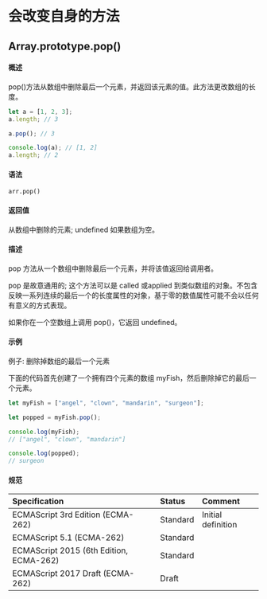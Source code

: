 # 会改变自身的方法





## Array.prototype.pop()

#### 概述

pop()方法从数组中删除最后一个元素，并返回该元素的值。此方法更改数组的长度。

```javascript
let a = [1, 2, 3];
a.length; // 3

a.pop(); // 3

console.log(a); // [1, 2]
a.length; // 2
```

#### 语法
`arr.pop()`

#### 返回值
从数组中删除的元素; undefined 如果数组为空。

#### 描述
pop 方法从一个数组中删除最后一个元素，并将该值返回给调用者。

pop 是故意通用的; 这个方法可以是 called 或applied  到类似数组的对象。不包含反映一系列连续的最后一个的长度属性的对象，基于零的数值属性可能不会以任何有意义的方式表现。

如果你在一个空数组上调用 pop()，它返回  undefined。

#### 示例
例子: 删除掉数组的最后一个元素

下面的代码首先创建了一个拥有四个元素的数组 myFish，然后删除掉它的最后一个元素。
```javascript
let myFish = ["angel", "clown", "mandarin", "surgeon"];

let popped = myFish.pop();

console.log(myFish);
// ["angel", "clown", "mandarin"]

console.log(popped);
// surgeon
```

#### 规范

| Specification                           | Status   | Comment            |
|:-----------------------------------|:--------|:-----------------|
| ECMAScript 3rd Edition (ECMA-262)       | Standard | Initial definition |
| ECMAScript 5.1 (ECMA-262)               | Standard |  |
| ECMAScript 2015 (6th Edition, ECMA-262) | Standard |  |
| ECMAScript 2017 Draft (ECMA-262)        | Draft    |  |